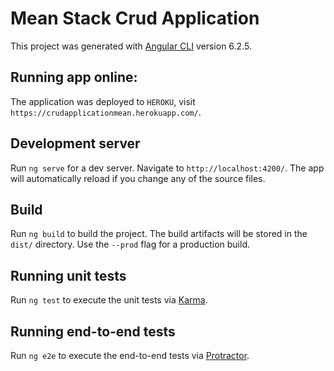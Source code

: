 # Mean Stack Crud Application

This project was generated with [Angular CLI](https://github.com/angular/angular-cli) version 6.2.5.

## Running app online:

The application was deployed to `HEROKU`, visit `https://crudapplicationmean.herokuapp.com/`.

## Development server

Run `ng serve` for a dev server. Navigate to `http://localhost:4200/`. The app will automatically reload if you change any of the source files.

## Build

Run `ng build` to build the project. The build artifacts will be stored in the `dist/` directory. Use the `--prod` flag for a production build.

## Running unit tests

Run `ng test` to execute the unit tests via [Karma](https://karma-runner.github.io).

## Running end-to-end tests

Run `ng e2e` to execute the end-to-end tests via [Protractor](http://www.protractortest.org/).
